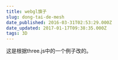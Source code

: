 ```yaml
---
title: webgl旗子
slug: dong-tai-de-mesh
date_published: 2016-03-31T02:53:29.000Z
date_updated: 2017-01-17T09:38:35.000Z
tags: 3D
---
```


这是根据three.js中的一个例子改的。
